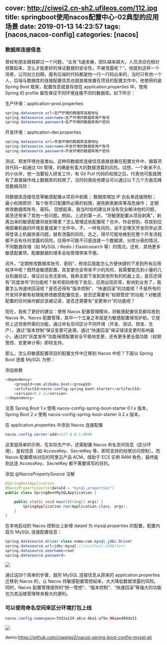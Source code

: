 cover: http://ciwei2.cn-sh2.ufileos.com/112.jpg
title: springboot使用nacos配置中心-02典型的应用场景
date: 2019-01-13 14:23:57
tags: [nacos,nacos-config]
categories: [nacos]
---
### 数据库连接信息
曾经有朋友跟我聊过一个问题，“业务飞速发展，团队越来越大，人员流动也相对频繁起来，怎么才能更好的保证数据的安全性，不被泄露呢？”。他提到这样一个场景，公司创立初期，服务后端的代码都是他一行一行码出来的，当时只有他一个人，后端与数据库的连接配置信息也就直接放置在项目的配置文件中。他使用的是 Spring Boot 框架，配置信息就是存放在 application.properties 中，使用 Spring 的 profile 属性保证不同环境连接不同的数据库。如下所示：

<!--more-->

生产环境：application-prod.properties
```java
spring.datasource.url=生产环境的数据库连接地址
spring.datasource.username=生产环境的数据库用户账号
spring.datasource.password=生产环境的数据库用户密码
```

开发环境：application-dev.properties
```java
spring.datasource.url=开发环境的数据库连接地址
spring.datasource.username=开发环境的数据库用户账号
spring.datasource.password=开发环境的数据库用户密码
```
测试、预发环境也是类似。这种将数据库连接信息直接放置在配置文件中，跟着项目代码一起通过 Git 管理，的确是有蛮大的数据泄露的风险。试想，一个新来不久的小伙伴，他一当要投入研发工作，有 Git Pull 代码的权限之后，代表他可能就拥有了直接操作线上数据库的权限了。当时的我给他建议可以通过以下几个方面去降低数据风险：

将数据库连接信息等敏感配置从项目中剥离；
数据库增加 IP 白名单连接限制；
最小权限原则：每个账号只配置所必需的权限，避免删表删库等高危操作；
定期修改数据库账号、密码。
回想起来，我当时给的建议并没有完全解决他的问题，甚至还带来了其他一些问题。例如，上述的第一点，“将敏感配置从项目剥离”，剥离出来的敏感配置存放到哪里？怎么管理这些配置呢？也许，你会想到，存放到应用部署机器的环境变量或某个文件中。不，一样有风险，说不定哪天开发同学必须得登录上机器排查问题，就有泄露的风险，总之，得尽可能地做到在整个开发流程都不会有任何泄露的风险。应用中可能不只是连接一个数据源，分库分表的情况，不同数据存储（如 MySQL / Redis / Elasticsearch 等）的情况，还有，其他更多敏感配置项，配置数据的增多会给管理带来不便。

另外，“定期修改数据库账号、密码”，修改后我能怎么方便快捷的下发到所有应用程序中呢？既然是敏感配置，其变更也会带来不少的风险，我需要能先到小量的几台机器验证，保证对业务无影响，我再全部下发到其他所有的机器上去，是否还得有“灰度发布”的功能呢？账号密码修改下发后，应用出现异常，影响到业务了，我要怎么快速地回滚呢？是否还得有“版本控制”、“快速回滚”的功能呢？不是所有的开发同学都有权限能修改敏感配置信息，是否还需要有“权限管控”的功能？对敏感配置的任何操作都应该被记录，是否还需要有“变更审计”的功能呢？

现在，我有了更好的建议：使用 Nacos 配置管理模块，将敏感配置信息都存放到 Nacos 中。Nacos 配置管理，其中一个立身之本就是为敏感配置保驾护航。它提供上述场景所需的功能，通过命名空间区分不同环境（开发、测试、预发、生产），通过“版本控制”保证变更可追溯，通过“快速回滚”保证错误变更时影响最小，通过的“灰度发布”功能保障配置安全平稳地变更，还有更多更全面功能（权限管控、变更审计等）即将支持。

那么，怎么将敏感配置项目的配置文件中迁移到 Nacos 中呢？下面以 Spring Boot 连接 MySQL 为例：

添加依赖
```java
<dependency>
    <groupId>com.alibaba.boot</groupId>
    <artifactId>nacos-config-spring-boot-starter</artifactId>
    <version>0.2.1</version>
</dependency>
```
注意 Spring Boot 1.x 使用 nacos-config-spring-boot-starter 0.1.x 版本，Spring Boot 2.x 使用 nacos-config-spring-boot-starter 0.2.x 版本。

在 application.properties 中添加 Nacos 连接配置
```java
nacos.config.server-addr=127.0.0.1:8848
```
这里是简单的示例，在实际生产中，还需配置 Nacos 命名空间信息（区分环境）、鉴权信息（如 AccessKey、SecretKey 等，即将支持的权限访问控制）。而 Nacos 配置模块对应的阿里云产品 ACM，借助于 ECS 实例 RAM 角色，最终能到达连 AccessKey、SecretKey 都不需要填写的目的。

添加 @NacosPropertySource 注解
```java
@SpringBootApplication
@NacosPropertySource(dataId = "mysql.properties")
public class SpringBootMySQLApplication {

    public static void main(String[] args) {
        SpringApplication.run(Application.class, args);
    }
}
```
在本地启动的 Nacos 控制台上新增 dataId 为 mysql.properties 的配置，配置内容为 MySQL 连接配置信息：

```java
spring.datasource.driver-class-name=com.mysql.jdbc.Driver
spring.datasource.url=jdbc:mysql://localhost:3306/test
spring.datasource.username=root
spring.datasource.password=
```

![](/images/20190113144811.png)

通过这四个简单的步骤，就将 MySQL 连接信息从原来的 application.properties 迁移到 Nacos 的，让 Nacos 将敏感配置管控起来，大大降低数据泄露的风险。同时，Nacos 配置管理提供的“统一管控”、“版本控制”、“快速回滚”等强大的功能也为其运维管理带来极大的便利。

### 可以使用命名空间来区分环境打包上线

```java
nacos.config.namespace=7d32a129-a6ca-4ba1-a75e-96aaed89da33
```

![](/images/20190113142814.png)

demo:https://github.com/ciweigg2/nacos-spring-boot-config-mysql.git